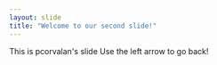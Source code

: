 ```yaml
---
layout: slide
title: "Welcome to our second slide!"
---
```

This is pcorvalan's slide
Use the left arrow to go back!
